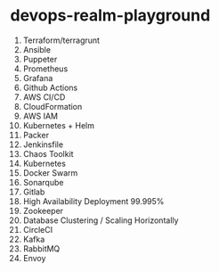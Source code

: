 # devops-realm-playground

1. Terraform/terragrunt
2. Ansible
3. Puppeter
4. Prometheus
5. Grafana
6. Github Actions
7. AWS CI/CD
8. CloudFormation
9. AWS IAM
10. Kubernetes + Helm
11. Packer
12. Jenkinsfile
13. Chaos Toolkit
14. Kubernetes
15. Docker Swarm
16. Sonarqube
17. Gitlab
18. High Availability Deployment 99.995%
19. Zookeeper
20. Database Clustering / Scaling Horizontally
21. CircleCI
22. Kafka
23. RabbitMQ
24. Envoy
    
